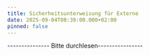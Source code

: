 ```yaml
---
title: Sicherheitsunterweisung für Externe
date: 2025-09-04T08:39:00.000+02:00
pinned: false
---
```

\--------------- Bitte durchlesen----------------
